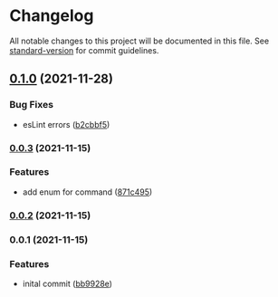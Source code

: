 # Changelog

All notable changes to this project will be documented in this file. See [standard-version](https://github.com/conventional-changelog/standard-version) for commit guidelines.

## [0.1.0](https://github.com/naimo84/pi-hole-remote/compare/v0.0.3...v0.1.0) (2021-11-28)


### Bug Fixes

* esLint errors ([b2cbbf5](https://github.com/naimo84/pi-hole-remote/commit/b2cbbf5d50e33c410b555b4f8d510552ce8d72af))

### [0.0.3](https://github.com/naimo84/pi-hole-remote/compare/v0.0.2...v0.0.3) (2021-11-15)


### Features

* add enum for command ([871c495](https://github.com/naimo84/pi-hole-remote/commit/871c495b684d9b6ac6a39ba38bcce33876690e04))

### [0.0.2](https://github.com/naimo84/pi-hole-remote/compare/v0.0.1...v0.0.2) (2021-11-15)

### 0.0.1 (2021-11-15)


### Features

* inital commit ([bb9928e](https://github.com/naimo84/pi-hole-remote/commit/bb9928e70d74ce1df5dd94171a81490431c2378f))
